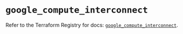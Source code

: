 # `google_compute_interconnect`

Refer to the Terraform Registry for docs: [`google_compute_interconnect`](https://registry.terraform.io/providers/hashicorp/google/6.9.0/docs/resources/compute_interconnect).
